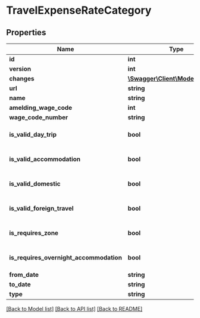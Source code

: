 # TravelExpenseRateCategory

## Properties
Name | Type | Description | Notes
------------ | ------------- | ------------- | -------------
**id** | **int** |  | [optional] 
**version** | **int** |  | [optional] 
**changes** | [**\Swagger\Client\Model\Change[]**](Change.md) |  | [optional] 
**url** | **string** |  | [optional] 
**name** | **string** |  | [optional] 
**amelding_wage_code** | **int** |  | [optional] 
**wage_code_number** | **string** |  | [optional] 
**is_valid_day_trip** | **bool** |  | [optional] [default to false]
**is_valid_accommodation** | **bool** |  | [optional] [default to false]
**is_valid_domestic** | **bool** |  | [optional] [default to false]
**is_valid_foreign_travel** | **bool** |  | [optional] [default to false]
**is_requires_zone** | **bool** |  | [optional] [default to false]
**is_requires_overnight_accommodation** | **bool** |  | [optional] [default to false]
**from_date** | **string** |  | 
**to_date** | **string** |  | 
**type** | **string** |  | [optional] 

[[Back to Model list]](../../README.md#documentation-for-models) [[Back to API list]](../../README.md#documentation-for-api-endpoints) [[Back to README]](../../README.md)

